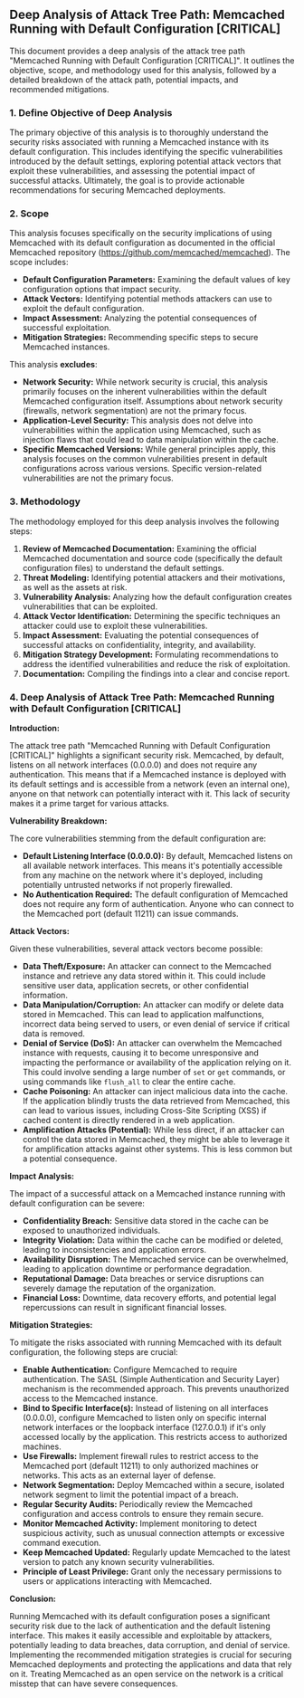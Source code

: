 ## Deep Analysis of Attack Tree Path: Memcached Running with Default Configuration [CRITICAL]

This document provides a deep analysis of the attack tree path "Memcached Running with Default Configuration [CRITICAL]". It outlines the objective, scope, and methodology used for this analysis, followed by a detailed breakdown of the attack path, potential impacts, and recommended mitigations.

### 1. Define Objective of Deep Analysis

The primary objective of this analysis is to thoroughly understand the security risks associated with running a Memcached instance with its default configuration. This includes identifying the specific vulnerabilities introduced by the default settings, exploring potential attack vectors that exploit these vulnerabilities, and assessing the potential impact of successful attacks. Ultimately, the goal is to provide actionable recommendations for securing Memcached deployments.

### 2. Scope

This analysis focuses specifically on the security implications of using Memcached with its default configuration as documented in the official Memcached repository (https://github.com/memcached/memcached). The scope includes:

* **Default Configuration Parameters:** Examining the default values of key configuration options that impact security.
* **Attack Vectors:** Identifying potential methods attackers can use to exploit the default configuration.
* **Impact Assessment:** Analyzing the potential consequences of successful exploitation.
* **Mitigation Strategies:**  Recommending specific steps to secure Memcached instances.

This analysis **excludes**:

* **Network Security:** While network security is crucial, this analysis primarily focuses on the inherent vulnerabilities within the default Memcached configuration itself. Assumptions about network security (firewalls, network segmentation) are not the primary focus.
* **Application-Level Security:**  This analysis does not delve into vulnerabilities within the application using Memcached, such as injection flaws that could lead to data manipulation within the cache.
* **Specific Memcached Versions:** While general principles apply, this analysis focuses on the common vulnerabilities present in default configurations across various versions. Specific version-related vulnerabilities are not the primary focus.

### 3. Methodology

The methodology employed for this deep analysis involves the following steps:

1. **Review of Memcached Documentation:**  Examining the official Memcached documentation and source code (specifically the default configuration files) to understand the default settings.
2. **Threat Modeling:** Identifying potential attackers and their motivations, as well as the assets at risk.
3. **Vulnerability Analysis:**  Analyzing how the default configuration creates vulnerabilities that can be exploited.
4. **Attack Vector Identification:**  Determining the specific techniques an attacker could use to exploit these vulnerabilities.
5. **Impact Assessment:** Evaluating the potential consequences of successful attacks on confidentiality, integrity, and availability.
6. **Mitigation Strategy Development:**  Formulating recommendations to address the identified vulnerabilities and reduce the risk of exploitation.
7. **Documentation:**  Compiling the findings into a clear and concise report.

### 4. Deep Analysis of Attack Tree Path: Memcached Running with Default Configuration [CRITICAL]

**Introduction:**

The attack tree path "Memcached Running with Default Configuration [CRITICAL]" highlights a significant security risk. Memcached, by default, listens on all network interfaces (0.0.0.0) and does not require any authentication. This means that if a Memcached instance is deployed with its default settings and is accessible from a network (even an internal one), anyone on that network can potentially interact with it. This lack of security makes it a prime target for various attacks.

**Vulnerability Breakdown:**

The core vulnerabilities stemming from the default configuration are:

* **Default Listening Interface (0.0.0.0):** By default, Memcached listens on all available network interfaces. This means it's potentially accessible from any machine on the network where it's deployed, including potentially untrusted networks if not properly firewalled.
* **No Authentication Required:**  The default configuration of Memcached does not require any form of authentication. Anyone who can connect to the Memcached port (default 11211) can issue commands.

**Attack Vectors:**

Given these vulnerabilities, several attack vectors become possible:

* **Data Theft/Exposure:**  An attacker can connect to the Memcached instance and retrieve any data stored within it. This could include sensitive user data, application secrets, or other confidential information.
* **Data Manipulation/Corruption:**  An attacker can modify or delete data stored in Memcached. This can lead to application malfunctions, incorrect data being served to users, or even denial of service if critical data is removed.
* **Denial of Service (DoS):** An attacker can overwhelm the Memcached instance with requests, causing it to become unresponsive and impacting the performance or availability of the application relying on it. This could involve sending a large number of `set` or `get` commands, or using commands like `flush_all` to clear the entire cache.
* **Cache Poisoning:** An attacker can inject malicious data into the cache. If the application blindly trusts the data retrieved from Memcached, this can lead to various issues, including Cross-Site Scripting (XSS) if cached content is directly rendered in a web application.
* **Amplification Attacks (Potential):** While less direct, if an attacker can control the data stored in Memcached, they might be able to leverage it for amplification attacks against other systems. This is less common but a potential consequence.

**Impact Analysis:**

The impact of a successful attack on a Memcached instance running with default configuration can be severe:

* **Confidentiality Breach:** Sensitive data stored in the cache can be exposed to unauthorized individuals.
* **Integrity Violation:** Data within the cache can be modified or deleted, leading to inconsistencies and application errors.
* **Availability Disruption:** The Memcached service can be overwhelmed, leading to application downtime or performance degradation.
* **Reputational Damage:**  Data breaches or service disruptions can severely damage the reputation of the organization.
* **Financial Loss:**  Downtime, data recovery efforts, and potential legal repercussions can result in significant financial losses.

**Mitigation Strategies:**

To mitigate the risks associated with running Memcached with its default configuration, the following steps are crucial:

* **Enable Authentication:**  Configure Memcached to require authentication. The SASL (Simple Authentication and Security Layer) mechanism is the recommended approach. This prevents unauthorized access to the Memcached instance.
* **Bind to Specific Interface(s):**  Instead of listening on all interfaces (0.0.0.0), configure Memcached to listen only on specific internal network interfaces or the loopback interface (127.0.0.1) if it's only accessed locally by the application. This restricts access to authorized machines.
* **Use Firewalls:** Implement firewall rules to restrict access to the Memcached port (default 11211) to only authorized machines or networks. This acts as an external layer of defense.
* **Network Segmentation:**  Deploy Memcached within a secure, isolated network segment to limit the potential impact of a breach.
* **Regular Security Audits:**  Periodically review the Memcached configuration and access controls to ensure they remain secure.
* **Monitor Memcached Activity:** Implement monitoring to detect suspicious activity, such as unusual connection attempts or excessive command execution.
* **Keep Memcached Updated:**  Regularly update Memcached to the latest version to patch any known security vulnerabilities.
* **Principle of Least Privilege:**  Grant only the necessary permissions to users or applications interacting with Memcached.

**Conclusion:**

Running Memcached with its default configuration poses a significant security risk due to the lack of authentication and the default listening interface. This makes it easily accessible and exploitable by attackers, potentially leading to data breaches, data corruption, and denial of service. Implementing the recommended mitigation strategies is crucial for securing Memcached deployments and protecting the applications and data that rely on it. Treating Memcached as an open service on the network is a critical misstep that can have severe consequences.